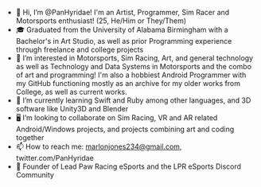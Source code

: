 - 👋 Hi, I’m @PanHyridae! I'm an Artist, Programmer, Sim Racer and Motorsports enthusiast! (25, He/Him or They/Them)
- 🎓 Graduated from the University of Alabama Birmingham with a Bachelor's in Art Studio, as well as prior Programming experience through freelance and college projects 
- 👀 I’m interested in Motorsports, Sim Racing, Art, and general technology as well as Technology and Data Systems in Motorsports and the combo of art and programming! I'm also a hobbiest Android Programmer with my GitHub functioning mostly as an archive for my older works from College, as well as current works.
- 🌱 I’m currently learning Swift and Ruby among other languages, and 3D software like Unity3D and Blender
- 🖥️ I’m looking to collaborate on Sim Racing, VR and AR related Android/Windows projects, and projects combining art and coding together
- 📫 How to reach me: marlonjones234@gmail.com, twitter.com/PanHyridae
- 🏁 Founder of Lead Paw Racing eSports and the LPR eSports Discord Community

<!---
PanHyridae/PanHyridae is a ✨ special ✨ repository because its `README.md` (this file) appears on your GitHub profile.
You can click the Preview link to take a look at your changes.
--->

